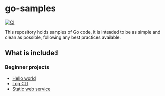 # go-samples

[![CI](https://github.com/devpro/go-samples/actions/workflows/ci.yml/badge.svg)](https://github.com/devpro/go-samples/actions/workflows/ci.yml)

This repository holds samples of Go code, it is intended to be as simple and clean as possible, following any best practices available.

## What is included

### Beginner projects

* [Hello world](beginner/helloworld/README.md)
* [Log CLI](beginner/log-cli/README.md)
* [Static web service](beginner/static-webservice/README.md)
